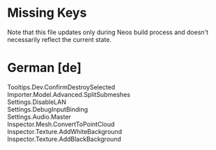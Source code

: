 # Missing Keys
Note that this file updates only during Neos build process and doesn't necessarily reflect the current state.

# German [de]
Tooltips.Dev.ConfirmDestroySelected  
Importer.Model.Advanced.SplitSubmeshes  
Settings.DisableLAN  
Settings.DebugInputBinding  
Settings.Audio.Master  
Inspector.Mesh.ConvertToPointCloud  
Inspector.Texture.AddWhiteBackground  
Inspector.Texture.AddBlackBackground  

